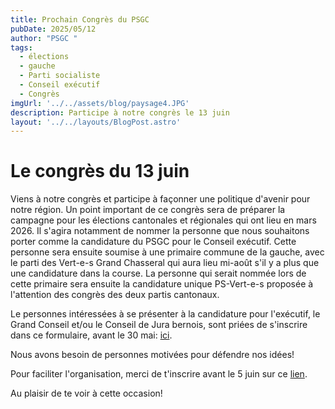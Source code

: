 ```yaml
---
title: Prochain Congrès du PSGC
pubDate: 2025/05/12
author: "PSGC "
tags:
  - élections
  - gauche
  - Parti socialiste
  - Conseil exécutif
  - Congrès
imgUrl: '../../assets/blog/paysage4.JPG'
description: Participe à notre congrès le 13 juin
layout: '../../layouts/BlogPost.astro'
---
```


# Le congrès du 13 juin

Viens à notre congrès et participe à façonner une politique d'avenir pour notre région. Un point important de ce congrès sera de préparer la campagne pour les élections cantonales et régionales qui ont lieu en mars 2026. Il s'agira notamment de nommer la personne que nous souhaitons porter comme la candidature du PSGC pour le Conseil exécutif. Cette personne sera ensuite soumise à une primaire commune de la gauche, avec le parti des Vert-e-s Grand Chasseral qui aura lieu mi-août s'il y a plus que une candidature dans la course. La personne qui serait nommée lors de cette primaire sera ensuite la candidature unique PS-Vert-e-s proposée à l'attention des congrès des deux partis cantonaux. 

Le personnes intéressées à se présenter à la candidature pour l'exécutif, le Grand Conseil et/ou le Conseil de Jura bernois, sont priées de s'inscrire dans ce formulaire, avant le 30 mai: <a
      href='https://framaforms.org/elections-cantonales-2026-ps-grand-chasseral-1739369841'
      target='_blank'
      class='text-blue'>ici</a>.


Nous avons besoin de personnes motivées pour défendre nos idées!

Pour faciliter l'organisation, merci de t'inscrire avant le 5 juin sur ce  <a
      href='https://framaforms.org/inscription-congres-psgc-13-juin-1719170746'
      target='_blank'
      class='text-blue'>lien</a>. 

Au plaisir de te voir à cette occasion!




